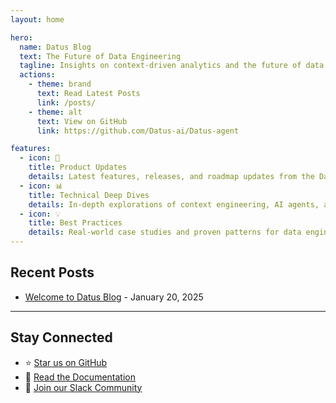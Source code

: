 ```yaml
---
layout: home

hero:
  name: Datus Blog
  text: The Future of Data Engineering
  tagline: Insights on context-driven analytics and the future of data systems
  actions:
    - theme: brand
      text: Read Latest Posts
      link: /posts/
    - theme: alt
      text: View on GitHub
      link: https://github.com/Datus-ai/Datus-agent

features:
  - icon: 🚀
    title: Product Updates
    details: Latest features, releases, and roadmap updates from the Datus team
  - icon: 📊
    title: Technical Deep Dives
    details: In-depth explorations of context engineering, AI agents, and data workflows
  - icon: 💡
    title: Best Practices
    details: Real-world case studies and proven patterns for data engineering teams
---
```


## Recent Posts

- [Welcome to Datus Blog](/posts/welcome) - January 20, 2025

---

## Stay Connected

- ⭐ [Star us on GitHub](https://github.com/Datus-ai/Datus-agent)
- 📖 [Read the Documentation](https://docs.datus.ai)
- 💬 [Join our Slack Community](https://join.slack.com/t/datusai/shared_invite/zt-3g6h4fsdg-iOl5uNoz6A4GOc4xKKWUYg)

